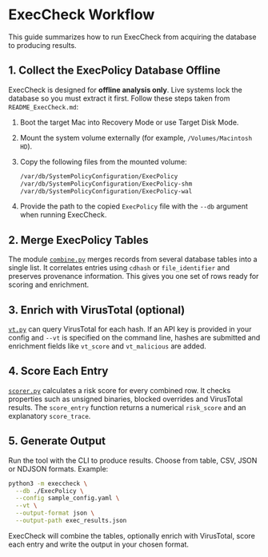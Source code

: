 # ExecCheck Workflow

This guide summarizes how to run ExecCheck from acquiring the database to producing results.

## 1. Collect the ExecPolicy Database Offline
ExecCheck is designed for **offline analysis only**. Live systems lock the database so you must extract it first. Follow these steps taken from `README_ExecCheck.md`:

1. Boot the target Mac into Recovery Mode or use Target Disk Mode.
2. Mount the system volume externally (for example, `/Volumes/Macintosh HD`).
3. Copy the following files from the mounted volume:

   ```bash
   /var/db/SystemPolicyConfiguration/ExecPolicy
   /var/db/SystemPolicyConfiguration/ExecPolicy-shm
   /var/db/SystemPolicyConfiguration/ExecPolicy-wal
   ```

4. Provide the path to the copied `ExecPolicy` file with the `--db` argument when running ExecCheck.

## 2. Merge ExecPolicy Tables
The module [`combine.py`](execcheck/combine.py) merges records from several database tables into a single list. It correlates entries using `cdhash` or `file_identifier` and preserves provenance information. This gives you one set of rows ready for scoring and enrichment.

## 3. Enrich with VirusTotal (optional)
[`vt.py`](execcheck/vt.py) can query VirusTotal for each hash. If an API key is provided in your config and `--vt` is specified on the command line, hashes are submitted and enrichment fields like `vt_score` and `vt_malicious` are added.

## 4. Score Each Entry
[`scorer.py`](execcheck/scorer.py) calculates a risk score for every combined row. It checks properties such as unsigned binaries, blocked overrides and VirusTotal results. The `score_entry` function returns a numerical `risk_score` and an explanatory `score_trace`.

## 5. Generate Output
Run the tool with the CLI to produce results. Choose from table, CSV, JSON or NDJSON formats. Example:

```bash
python3 -m execcheck \
  --db ./ExecPolicy \
  --config sample_config.yaml \
  --vt \
  --output-format json \
  --output-path exec_results.json
```

ExecCheck will combine the tables, optionally enrich with VirusTotal, score each entry and write the output in your chosen format.

